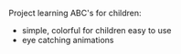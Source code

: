 Project learning ABC's for children:

- simple, colorful for children easy to use
- eye catching animations
